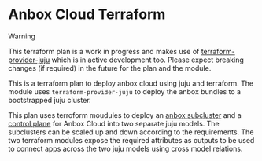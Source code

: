 # Anbox Cloud Terraform

> [!WARNING]
> This terraform plan is a work in progress and makes use of [terraform-provider-juju](https://github.com/juju/terraform-provider-juju)
> which is in active development too. Please expect breaking changes (if required) in the future for the plan and the module.


This is a terraform plan to deploy anbox cloud using juju and terraform.
The module uses `terraform-provider-juju` to deploy the anbox bundles to a
bootstrapped juju cluster.

This plan uses terroform moudules to deploy an [anbox subcluster](./modules/subcluster/README.md)
and a [control plane](./modules/controller/README.md) for Anbox Cloud into two separate juju models.
The subclusters can be scaled up and down according to the requirements. The two terraform modules expose
the required attributes as outputs to be used to connect apps across the two juju models using
cross model relations.

